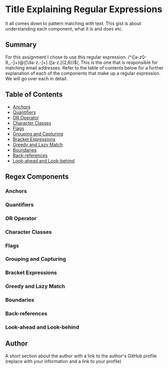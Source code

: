 # Title Explaining Regular Expressions

It all comes down to pattern matching with text. This gist is about understanding each component, what it is and does etc. 

## Summary
 For this assignment I chose to use this regular expression. /^([a-z0-9_\.-]+)@([\da-z\.-]+)\.([a-z\.]{2,6})$/, 
 This is the one that is responsible for matching email addresses. Refer to the table of contents below for a further explanation of each of the 
 components that make up a regular expression. We will go over each in detail.


## Table of Contents

- [Anchors](#anchors)
- [Quantifiers](#quantifiers)
- [OR Operator](#or-operator)
- [Character Classes](#character-classes)
- [Flags](#flags)
- [Grouping and Capturing](#grouping-and-capturing)
- [Bracket Expressions](#bracket-expressions)
- [Greedy and Lazy Match](#greedy-and-lazy-match)
- [Boundaries](#boundaries)
- [Back-references](#back-references)
- [Look-ahead and Look-behind](#look-ahead-and-look-behind)

## Regex Components

### Anchors

### Quantifiers

### OR Operator

### Character Classes

### Flags

### Grouping and Capturing

### Bracket Expressions

### Greedy and Lazy Match

### Boundaries

### Back-references

### Look-ahead and Look-behind

## Author

A short section about the author with a link to the author's GitHub profile (replace with your information and a link to your profile)
